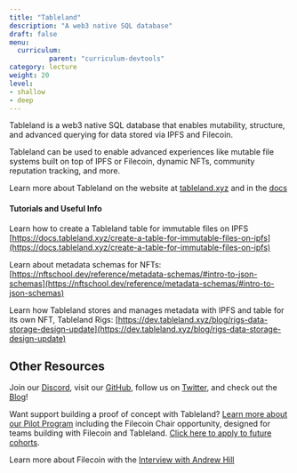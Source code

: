 ```yaml
---
title: "Tableland"
description: "A web3 native SQL database"
draft: false
menu:
  curriculum:
          parent: "curriculum-devtools"
category: lecture
weight: 20
level:
- shallow
- deep
---
```


Tableland is a web3 native SQL database that enables mutability, structure, and advanced querying for data stored via IPFS and Filecoin. 

Tableland can be used to enable advanced experiences like mutable file systems built on top of IPFS or Filecoin, dynamic NFTs, community reputation tracking, and more.

Learn more about Tableland on the website at [tableland.xyz](http://tableland.xyz) and in the [docs](https://docs.tableland.xyz/)
#### Tutorials and Useful Info

Learn how to create a Tableland table for immutable files on IPFS [https://docs.tableland.xyz/create-a-table-for-immutable-files-on-ipfs](https://docs.tableland.xyz/create-a-table-for-immutable-files-on-ipfs)

Learn about metadata schemas for NFTs: [https://nftschool.dev/reference/metadata-schemas/#intro-to-json-schemas](https://nftschool.dev/reference/metadata-schemas/#intro-to-json-schemas)

Learn how Tableland stores and manages metadata with IPFS and table for its own NFT, Tableland Rigs: [https://dev.tableland.xyz/blog/rigs-data-storage-design-update](https://dev.tableland.xyz/blog/rigs-data-storage-design-update)

## Other Resources

Join our [Discord](https://discord.gg/dc8EBEhGbg), visit our [GitHub](https://github.com/tablelandnetwork/), follow us on [Twitter](https://twitter.com/tableland__), and check out the [Blog](https://mirror.xyz/tableland.eth)!

Want support building a proof of concept with Tableland? [Learn more about our Pilot Program](https://mirror.xyz/tableland.eth/Xav7NwpeXeqVETl576THWjuuevX4BVIbskrxz4k7BV0) including the Filecoin Chair opportunity, designed for teams building with Filecoin and Tableland. [Click here to apply to future cohorts](https://tableland.xyz/pilot-program/).

Learn more about Filecoin with the [Interview with Andrew Hill](https://filecoin.io/blog/posts/meet-andrew-hill/)
